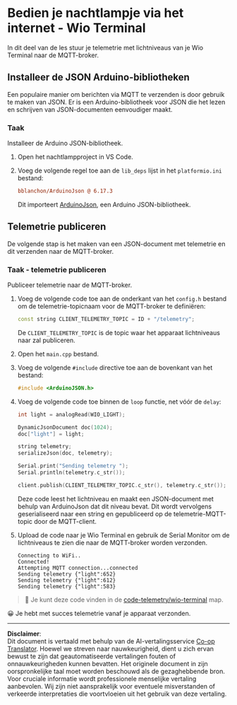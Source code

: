 <!--
CO_OP_TRANSLATOR_METADATA:
{
  "original_hash": "4bcc29fe2b65e56eada83d2476279227",
  "translation_date": "2025-08-27T21:45:39+00:00",
  "source_file": "1-getting-started/lessons/4-connect-internet/wio-terminal-telemetry.md",
  "language_code": "nl"
}
-->
# Bedien je nachtlampje via het internet - Wio Terminal

In dit deel van de les stuur je telemetrie met lichtniveaus van je Wio Terminal naar de MQTT-broker.

## Installeer de JSON Arduino-bibliotheken

Een populaire manier om berichten via MQTT te verzenden is door gebruik te maken van JSON. Er is een Arduino-bibliotheek voor JSON die het lezen en schrijven van JSON-documenten eenvoudiger maakt.

### Taak

Installeer de Arduino JSON-bibliotheek.

1. Open het nachtlampproject in VS Code.

1. Voeg de volgende regel toe aan de `lib_deps` lijst in het `platformio.ini` bestand:

    ```ini
    bblanchon/ArduinoJson @ 6.17.3
    ```

    Dit importeert [ArduinoJson](https://arduinojson.org), een Arduino JSON-bibliotheek.

## Telemetrie publiceren

De volgende stap is het maken van een JSON-document met telemetrie en dit verzenden naar de MQTT-broker.

### Taak - telemetrie publiceren

Publiceer telemetrie naar de MQTT-broker.

1. Voeg de volgende code toe aan de onderkant van het `config.h` bestand om de telemetrie-topicnaam voor de MQTT-broker te definiëren:

    ```cpp
    const string CLIENT_TELEMETRY_TOPIC = ID + "/telemetry";
    ```

    De `CLIENT_TELEMETRY_TOPIC` is de topic waar het apparaat lichtniveaus naar zal publiceren.

1. Open het `main.cpp` bestand.

1. Voeg de volgende `#include` directive toe aan de bovenkant van het bestand:

    ```cpp
    #include <ArduinoJSON.h>
    ```

1. Voeg de volgende code toe binnen de `loop` functie, net vóór de `delay`:

    ```cpp
    int light = analogRead(WIO_LIGHT);

    DynamicJsonDocument doc(1024);
    doc["light"] = light;

    string telemetry;
    serializeJson(doc, telemetry);

    Serial.print("Sending telemetry ");
    Serial.println(telemetry.c_str());

    client.publish(CLIENT_TELEMETRY_TOPIC.c_str(), telemetry.c_str());
    ```

    Deze code leest het lichtniveau en maakt een JSON-document met behulp van ArduinoJson dat dit niveau bevat. Dit wordt vervolgens geserialiseerd naar een string en gepubliceerd op de telemetrie-MQTT-topic door de MQTT-client.

1. Upload de code naar je Wio Terminal en gebruik de Serial Monitor om de lichtniveaus te zien die naar de MQTT-broker worden verzonden.

    ```output
    Connecting to WiFi..
    Connected!
    Attempting MQTT connection...connected
    Sending telemetry {"light":652}
    Sending telemetry {"light":612}
    Sending telemetry {"light":583}
    ```

> 💁 Je kunt deze code vinden in de [code-telemetry/wio-terminal](../../../../../1-getting-started/lessons/4-connect-internet/code-telemetry/wio-terminal) map.

😀 Je hebt met succes telemetrie vanaf je apparaat verzonden.

---

**Disclaimer**:  
Dit document is vertaald met behulp van de AI-vertalingsservice [Co-op Translator](https://github.com/Azure/co-op-translator). Hoewel we streven naar nauwkeurigheid, dient u zich ervan bewust te zijn dat geautomatiseerde vertalingen fouten of onnauwkeurigheden kunnen bevatten. Het originele document in zijn oorspronkelijke taal moet worden beschouwd als de gezaghebbende bron. Voor cruciale informatie wordt professionele menselijke vertaling aanbevolen. Wij zijn niet aansprakelijk voor eventuele misverstanden of verkeerde interpretaties die voortvloeien uit het gebruik van deze vertaling.